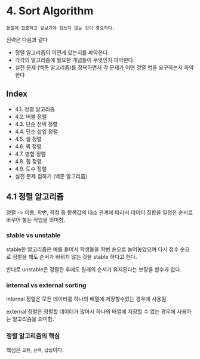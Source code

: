 # 4. Sort Algorithm

`본질에 집중하고 겉보기에 힘쓰지 않는 것이 중요하다.`

전략은 다음과 같다

- 정렬 알고리즘이 어떤게 있는지를 파악한다.
- 각각의 알고리즘에 필요한 개념들이 무엇인지 파악한다.
- 실전 문제 (백준 알고리즘)를 정복하면서 각 문제가 어떤 정렬 법을 요구하는지 파악한다

## Index

- 4.1. 정렬 알고리즘
- 4.2. 버블 정렬
- 4.3. 단순 선택 정렬
- 4.4. 단순 삽입 정렬
- 4.5. 셀 정렬
- 4.6. 퀵 정렬
- 4.7. 병합 정렬
- 4.8. 힙 정렬
- 4.9. 도수 정렬
- 실전 문제 접하기 (백준 알고리즘)

## 4.1 정렬 알고리즘

정렬 -> 이름, 학번, 학점 등 항목값의 대소 관계에 따라서 데이터 집합을 일정한 순서로 바꾸어 놓는 작업을 의미함.

### stable vs unstable

stable한 알고리즘은 예를 들어서 학생들을 학번 순으로 늘어놓았으며 다시 점수 순으로 정렬을 해도 순서가 바뀌지 않는 것을 stable 하다고 한다.

반대로 unstable은 정렬한 후에도 원래의 순서가 유지된다는 보장을 할수가 없다.

### internal vs external sorting

internal 정렬은 모든 데이터를 하나의 배열에 저장할수있는 경우에 사용됨.

external 정렬은 정렬할 데이터가 많아서 하나의 배열에 저장할 수 없는 경우에 사용하는 알고리즘을 의미함.

### 정렬 알고리즘의 핵심

핵심은 `교환`, `선택`, `삽입`이다.


